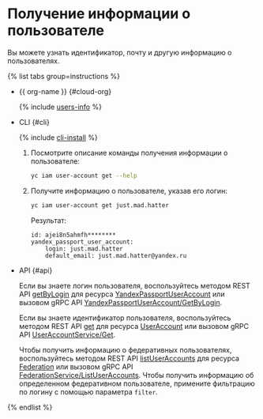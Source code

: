 # Получение информации о пользователе

Вы можете узнать идентификатор, почту и другую информацию о пользователях.

{% list tabs group=instructions %}

- {{ org-name }} {#cloud-org}

  {% include [users-info](../../../_includes/users-info.md) %}

- CLI {#cli}

  {% include [cli-install](../../../_includes/cli-install.md) %}

  1. Посмотрите описание команды получения информации о пользователе:

      ```bash
      yc iam user-account get --help
      ```

  1. Получите информацию о пользователе, указав его логин:
      
      ```bash
      yc iam user-account get just.mad.hatter
      ```

      Результат:

      ```text
      id: ajei8n5ahmfh********
      yandex_passport_user_account:
          login: just.mad.hatter
          default_email: just.mad.hatter@yandex.ru
      ```

- API {#api}

  Если вы знаете логин пользователя, воспользуйтесь методом REST API [getByLogin](../../api-ref/YandexPassportUserAccount/getByLogin.md) для ресурса [YandexPassportUserAccount](../../api-ref/YandexPassportUserAccount/index.md) или вызовом gRPC API [YandexPassportUserAccount/GetByLogin](../../api-ref/grpc/yandex_passport_user_account_service.md#GetByLogin).
  
  Если вы знаете идентификатор пользователя, воспользуйтесь методом REST API [get](../../api-ref/UserAccount/get.md) для ресурса [UserAccount](../../api-ref/UserAccount/index.md) или вызовом gRPC API [UserAccountService/Get](../../api-ref/grpc/service_account_service.md#Get).

  Чтобы получить информацию о федеративных пользователях, воспользуйтесь методом REST API [listUserAccounts](../../../organization/api-ref/Federation/listUserAccounts) для ресурса [Federation](../../../organization/api-ref/Federation/) или вызовом gRPC API [FederationService/ListUserAccounts](../../../organization/api-ref/grpc/federation_service#ListUserAccounts). Чтобы получить информацию об определенном федеративном пользователе, примените фильтрацию по логину с помощью параметра `filter`.

{% endlist %}
